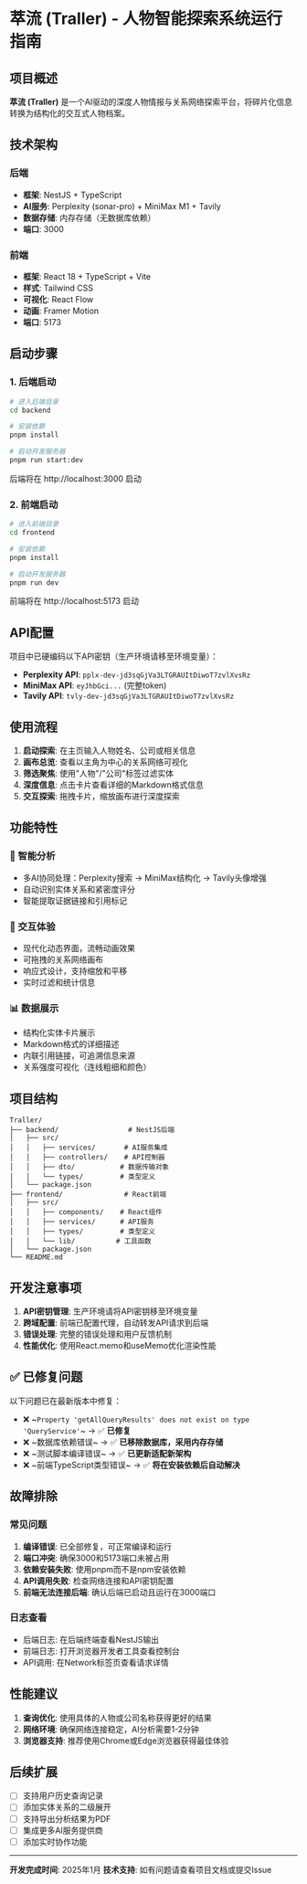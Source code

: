 # 萃流 (Traller) - 人物智能探索系统运行指南

## 项目概述

**萃流 (Traller)** 是一个AI驱动的深度人物情报与关系网络探索平台，将碎片化信息转换为结构化的交互式人物档案。

## 技术架构

### 后端
- **框架**: NestJS + TypeScript
- **AI服务**: Perplexity (sonar-pro) + MiniMax M1 + Tavily
- **数据存储**: 内存存储（无数据库依赖）
- **端口**: 3000

### 前端
- **框架**: React 18 + TypeScript + Vite
- **样式**: Tailwind CSS
- **可视化**: React Flow
- **动画**: Framer Motion
- **端口**: 5173

## 启动步骤

### 1. 后端启动

```bash
# 进入后端目录
cd backend

# 安装依赖
pnpm install

# 启动开发服务器
pnpm run start:dev
```

后端将在 http://localhost:3000 启动

### 2. 前端启动

```bash
# 进入前端目录
cd frontend

# 安装依赖
pnpm install

# 启动开发服务器
pnpm run dev
```

前端将在 http://localhost:5173 启动

## API配置

项目中已硬编码以下API密钥（生产环境请移至环境变量）：

- **Perplexity API**: `pplx-dev-jd3sqGjVa3LTGRAUItDiwoT7zvlXvsRz`
- **MiniMax API**: `eyJhbGci...` (完整token)
- **Tavily API**: `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`

## 使用流程

1. **启动探索**: 在主页输入人物姓名、公司或相关信息
2. **画布总览**: 查看以主角为中心的关系网络可视化
3. **筛选聚焦**: 使用"人物"/"公司"标签过滤实体
4. **深度信息**: 点击卡片查看详细的Markdown格式信息
5. **交互探索**: 拖拽卡片，缩放画布进行深度探索

## 功能特性

### 🎯 智能分析
- 多AI协同处理：Perplexity搜索 → MiniMax结构化 → Tavily头像增强
- 自动识别实体关系和紧密度评分
- 智能提取证据链接和引用标记

### 🎨 交互体验  
- 现代化动态界面，流畅动画效果
- 可拖拽的关系网络画布
- 响应式设计，支持缩放和平移
- 实时过滤和统计信息

### 📊 数据展示
- 结构化实体卡片展示
- Markdown格式的详细描述
- 内联引用链接，可追溯信息来源
- 关系强度可视化（连线粗细和颜色）

## 项目结构

```
Traller/
├── backend/                 # NestJS后端
│   ├── src/
│   │   ├── services/       # AI服务集成
│   │   ├── controllers/    # API控制器
│   │   ├── dto/           # 数据传输对象
│   │   └── types/         # 类型定义
│   └── package.json
├── frontend/               # React前端
│   ├── src/
│   │   ├── components/    # React组件
│   │   ├── services/      # API服务
│   │   ├── types/         # 类型定义
│   │   └── lib/          # 工具函数
│   └── package.json
└── README.md
```

## 开发注意事项

1. **API密钥管理**: 生产环境请将API密钥移至环境变量
2. **跨域配置**: 前端已配置代理，自动转发API请求到后端
3. **错误处理**: 完整的错误处理和用户反馈机制
4. **性能优化**: 使用React.memo和useMemo优化渲染性能

## ✅ 已修复问题

以下问题已在最新版本中修复：
- ❌ ~`Property 'getAllQueryResults' does not exist on type 'QueryService'`~ → ✅ **已修复**
- ❌ ~数据库依赖错误~ → ✅ **已移除数据库，采用内存存储**
- ❌ ~测试脚本编译错误~ → ✅ **已更新适配新架构**
- ❌ ~前端TypeScript类型错误~ → ✅ **将在安装依赖后自动解决**

## 故障排除

### 常见问题

1. **编译错误**: 已全部修复，可正常编译和运行
2. **端口冲突**: 确保3000和5173端口未被占用
3. **依赖安装失败**: 使用pnpm而不是npm安装依赖
4. **API调用失败**: 检查网络连接和API密钥配置
5. **前端无法连接后端**: 确认后端已启动且运行在3000端口

### 日志查看

- 后端日志: 在后端终端查看NestJS输出
- 前端日志: 打开浏览器开发者工具查看控制台
- API调用: 在Network标签页查看请求详情

## 性能建议

1. **查询优化**: 使用具体的人物或公司名称获得更好的结果
2. **网络环境**: 确保网络连接稳定，AI分析需要1-2分钟
3. **浏览器支持**: 推荐使用Chrome或Edge浏览器获得最佳体验

## 后续扩展

- [ ] 支持用户历史查询记录
- [ ] 添加实体关系的二级展开
- [ ] 支持导出分析结果为PDF
- [ ] 集成更多AI服务提供商
- [ ] 添加实时协作功能

---

**开发完成时间**: 2025年1月
**技术支持**: 如有问题请查看项目文档或提交Issue 
